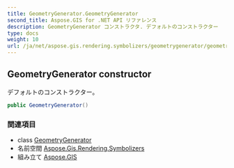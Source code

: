 ```yaml
---
title: GeometryGenerator.GeometryGenerator
second_title: Aspose.GIS for .NET API リファレンス
description: GeometryGenerator コンストラクタ. デフォルトのコンストラクター
type: docs
weight: 10
url: /ja/net/aspose.gis.rendering.symbolizers/geometrygenerator/geometrygenerator/
---
```

## GeometryGenerator constructor

デフォルトのコンストラクター。

```csharp
public GeometryGenerator()
```

### 関連項目

* class [GeometryGenerator](../)
* 名前空間 [Aspose.Gis.Rendering.Symbolizers](../../geometrygenerator/)
* 組み立て [Aspose.GIS](../../../)


